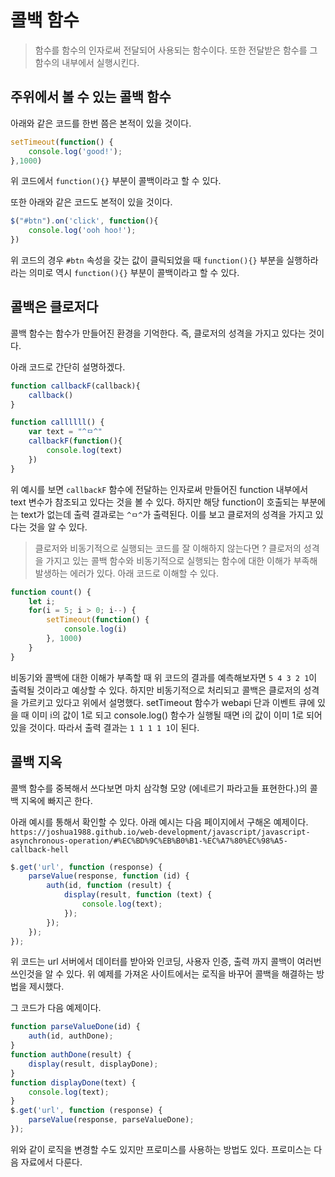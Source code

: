 # 콜백 함수
> 함수를 함수의 인자로써 전달되어 사용되는 함수이다. 또한 전달받은 함수를 그 함수의 내부에서 실행시킨다.

## 주위에서 볼 수 있는 콜백 함수
아래와 같은 코드를 한번 쯤은 본적이 있을 것이다.
```javascript
setTimeout(function() {
    console.log('good!');
},1000)
```
위 코드에서 `function(){}` 부분이 콜백이라고 할 수 있다.

또한 아래와 같은 코드도 본적이 있을 것이다.
```javascript
$("#btn").on('click', function(){
    console.log('ooh hoo!');
})
```
위 코드의 경우 `#btn` 속성을 갖는 값이 클릭되었을 때 `function(){}` 부분을 실행하라 라는 의미로 역시 `function(){}` 부분이 콜백이라고 할 수 있다.

## 콜백은 클로저다
콜백 함수는 함수가 만들어진 환경을 기억한다. 즉, 클로저의 성격을 가지고 있다는 것이다.

아래 코드로 간단히 설명하겠다.
```javascript
function callbackF(callback){
    callback()
}

function callllll() {
    var text = "^ㅁ^"
    callbackF(function(){
        console.log(text)
    })
}
```
위 예시를 보면 `callbackF` 함수에 전달하는 인자로써 만들어진 function 내부에서 text 변수가 참조되고 있다는 것을 볼 수 있다. 하지만 해당 function이 호출되는 부분에는 text가 없는데 출력 결과로는 `^ㅁ^`가 출력된다. 이를 보고 클로저의 성격을 가지고 있다는 것을 알 수 있다.

> 클로저와 비동기적으로 실행되는 코드를 잘 이해하지 않는다면 ?
클로저의 성격을 가지고 있는 콜백 함수와 비동기적으로 실행되는 함수에 대한 이해가 부족해 발생하는 에러가 있다. 아래 코드로 이해할 수 있다.
```javascript
function count() {
    let i;
    for(i = 5; i > 0; i--) {
        setTimeout(function() {
            console.log(i)
        }, 1000)
    }
}
```
비동기와 콜백에 대한 이해가 부족할 때 위 코드의 결과를 예측해보자면 `5 4 3 2 1`이 출력될 것이라고 예상할 수 있다. 하지만 비동기적으로 처리되고 콜백은 클로저의 성격을 가르키고 있다고 위에서 설명했다. setTimeout 함수가 webapi 단과 이벤트 큐에 있을 때 이미 i의 값이 1로 되고 console.log() 함수가 실행될 때면 i의 값이 이미 1로 되어있을 것이다. 따라서 출력 결과는 `1 1 1 1 1`이 된다.

## 콜백 지옥
콜백 함수를 중복해서 쓰다보면 마치 삼각형 모양 (에네르기 파라고들 표현한다.)의 콜백 지옥에 빠지곤 한다.

아래 예시를 통해서 확인할 수 있다.
아래 예시는 다음 페이지에서 구해온 예제이다. `https://joshua1988.github.io/web-development/javascript/javascript-asynchronous-operation/#%EC%BD%9C%EB%B0%B1-%EC%A7%80%EC%98%A5-callback-hell`
```javascript
$.get('url', function (response) {
	parseValue(response, function (id) {
		auth(id, function (result) {
			display(result, function (text) {
				console.log(text);
			});
		});
	});
});
```
위 코드는 url 서버에서 데이터를 받아와 인코딩, 사용자 인증, 출력 까지 콜백이 여러번 쓰인것을 알 수 있다. 위 예제를 가져온 사이트에서는 로직을 바꾸어 콜백을 해결하는 방법을 제시했다.

그 코드가 다음 예제이다.
```javascript
function parseValueDone(id) {
	auth(id, authDone);
}
function authDone(result) {
	display(result, displayDone);
}
function displayDone(text) {
	console.log(text);
}
$.get('url', function (response) {
	parseValue(response, parseValueDone);
});
```

위와 같이 로직을 변경할 수도 있지만 프로미스를 사용하는 방법도 있다. 프로미스는 다음 자료에서 다룬다.
